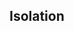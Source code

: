 ## Isolation


<!-- <values.isolation> -->
<!-- </values.isolation> -->


<!-- <variants.isolation> -->
<!-- </variants.isolation> -->
